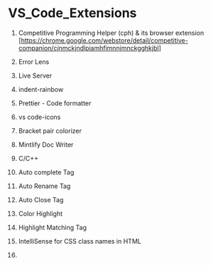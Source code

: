 # VS_Code_Extensions


1. Competitive Programming Helper (cph) & its browser extension [https://chrome.google.com/webstore/detail/competitive-companion/cjnmckjndlpiamhfimnnjmnckgghkjbl]
2. Error Lens

3. Live Server
4. indent-rainbow
5. Prettier - Code formatter
6. vs code-icons
9. Bracket pair colorizer
10. Mintlify Doc Writer
11. C/C++
13. Auto complete Tag
14. Auto Rename Tag
15. Auto Close Tag
16. Color Highlight
17. Highlight Matching Tag
18. IntelliSense for CSS class names in HTML
20. 


